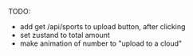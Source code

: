 TODO:
- add get /api/sports to upload button, after clicking
- set zustand to total amount
- make animation of number to "upload to a cloud"
